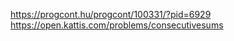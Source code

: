 https://progcont.hu/progcont/100331/?pid=6929   
https://open.kattis.com/problems/consecutivesums   